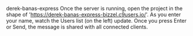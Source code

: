 derek-banas-express
Once the server is running, open the project in the shape of 'https://derek-banas-express-bizzel.c9users.io/'. As you enter your name, watch the Users list (on the left) update. Once you press Enter or Send, the message is shared with all connected clients.
